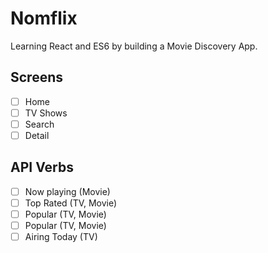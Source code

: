 # Nomflix

Learning React and ES6 by building a Movie Discovery App.

## Screens

- [ ] Home
- [ ] TV Shows
- [ ] Search
- [ ] Detail

## API Verbs

- [ ] Now playing (Movie)
- [ ] Top Rated (TV, Movie)
- [ ] Popular (TV, Movie)
- [ ] Popular (TV, Movie)
- [ ] Airing Today (TV)
